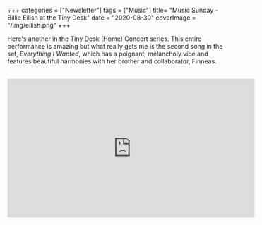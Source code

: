 +++
categories = ["Newsletter"]
tags = ["Music"]
title= "Music Sunday - Billie Eilish at the Tiny Desk"
date = "2020-08-30"
coverImage = "/img/eilish.png"
+++

Here's another in the Tiny Desk (Home) Concert series. This entire performance is amazing but what really gets me is the second song in the set, *Everything I Wanted*, which has a poignant, melancholy vibe and features beautiful harmonies with her brother and collaborator, Finneas.

<!--more-->

<br>

<iframe width="560" height="315" src="https://www.youtube.com/embed/4sZ2_aGsLKU?start=319" frameborder="0" allow="accelerometer; autoplay; encrypted-media; gyroscope; picture-in-picture" allowfullscreen></iframe>
